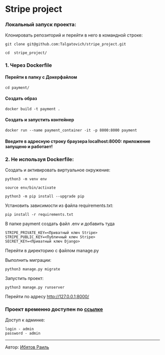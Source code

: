 # Stripe project


### Локальный запуск проекта:

Клонировать репозиторий и перейти в него в командной строке:

```
git clone git@github.com:Talgatovich/stripe_project.git
```

```
cd  stripe_project/

```
### 1. Через Dockerfile

#### Перейти в папку с Докерфайлом

```
cd payment/
```
#### Создать образ
```
docker build -t payment .
```
#### Создать и запустить контейнер
```
docker run --name payment_container -it -p 8000:8000 payment 
```
#### Введите в адресную строку браузера localhost:8000: приложение запущено и работает!

### 2. Не используя Dockerfile:

Cоздать и активировать виртуальное окружение:

```
python3 -m venv env
```

```
source env/bin/activate
```

```
python3 -m pip install --upgrade pip
```

Установить зависимости из файла requirements.txt:

```
pip install -r requirements.txt
```
В папке payment создать файл .env и добавить туда

```
STRIPE_PRIVATE_KEY=<Приватный ключ Stripe>
STRIPE_PUBLIC_KEY=<Публичный ключ Stripe>
SECRET_KEY=<Приватный ключ Django>
```

Перейти в директорию с файлом manage.py

Выполнить миграции:

```
python3 manage.py migrate
```

Запустить проект:

```
python3 manage.py runserver
```
Перейти по адресу http://127.0.0.1:8000/

### Проект временно доступен по [ссылке](http://80.251.156.46)

Доступ к админке:

```
login - admin
password - admin
```

---

Автор: [Ибятов Раиль](https://github.com/Talgatovich)
